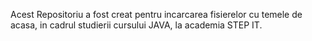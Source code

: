 Acest Repositoriu a fost creat pentru incarcarea fisierelor cu temele de acasa, in cadrul studierii cursului JAVA, la academia STEP IT.